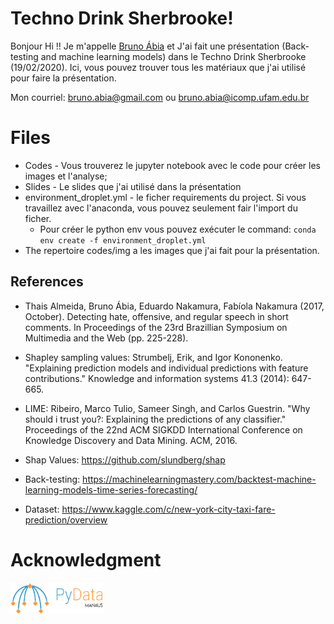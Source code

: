 # Techno Drink Sherbrooke!


Bonjour Hi !! Je m'appelle [Bruno Ábia]([https://www.linkedin.com/in/brunoabia/](https://www.linkedin.com/in/brunoabia/)) et J'ai fait une présentation (Back-testing and machine learning models) dans le Techno Drink Sherbrooke (19/02/2020). Ici, vous pouvez trouver tous les matériaux que j'ai utilisé pour faire la présentation.

Mon courriel: bruno.abia@gmail.com ou bruno.abia@icomp.ufam.edu.br

# Files

 - Codes -  Vous trouverez le jupyter notebook avec le code pour créer les images et l'analyse;
 - Slides - Le slides que j'ai utilisé dans la présentation
 - environment_droplet.yml -  le ficher requirements du project. Si vous travaillez avec l'anaconda, vous pouvez seulement fair l'import du ficher.  
	 - Pour créer le python env vous pouvez exécuter le command: ``conda env create -f environment_droplet.yml``
- The repertoire codes/img a les images que j'ai fait pour la présentation.

## References

- Thais Almeida, Bruno Ábia, Eduardo Nakamura, Fabíola Nakamura (2017, October). Detecting hate, offensive, and regular speech in short comments. In Proceedings of the 23rd Brazillian Symposium on Multimedia and the Web (pp. 225-228).

- Shapley sampling values: Strumbelj, Erik, and Igor Kononenko. "Explaining prediction models and individual predictions with feature contributions." Knowledge and information systems 41.3 (2014): 647-665.

- LIME: Ribeiro, Marco Tulio, Sameer Singh, and Carlos Guestrin. "Why should i trust you?: Explaining the predictions of any classifier." Proceedings of the 22nd ACM SIGKDD International Conference on Knowledge Discovery and Data Mining. ACM, 2016.

- Shap Values: https://github.com/slundberg/shap
- Back-testing: https://machinelearningmastery.com/backtest-machine-learning-models-time-series-forecasting/
- Dataset: https://www.kaggle.com/c/new-york-city-taxi-fare-prediction/overview

# Acknowledgment

<img style="float:left;margin:0 10px 10px 0" src="https://github.com/brunoasouza/TechnoDrinkSherbrooke/blob/master/Code/img/pydatamanaus.png" width="150" height="50" />




